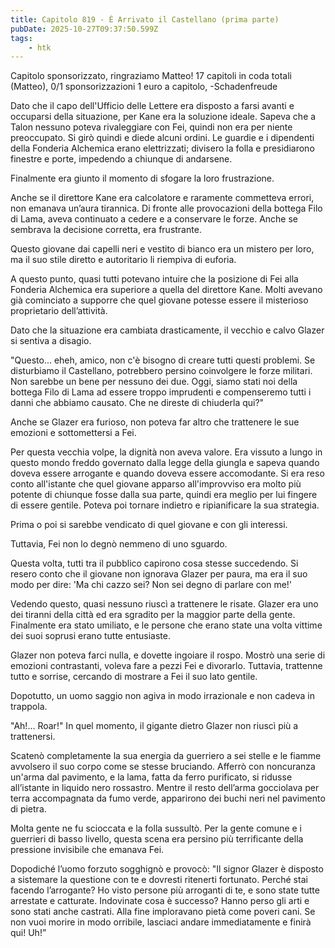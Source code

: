 ```yaml
---
title: Capitolo 819 - È Arrivato il Castellano (prima parte)
pubDate: 2025-10-27T09:37:50.599Z
tags:
    - htk
---
```



Capitolo sponsorizzato, ringraziamo Matteo!
17 capitoli in coda totali (Matteo),
0/1 sponsorizzazioni 1 euro a capitolo,
-Schadenfreude


Dato che il capo dell'Ufficio delle Lettere era disposto a farsi avanti e occuparsi della situazione, per Kane era la soluzione ideale. Sapeva che a Talon nessuno poteva rivaleggiare con Fei, quindi non era per niente preoccupato.
Si girò quindi e diede alcuni ordini. Le guardie e i dipendenti della Fonderia Alchemica erano elettrizzati; divisero la folla e presidiarono finestre e porte, impedendo a chiunque di andarsene.


Finalmente era giunto il momento di sfogare la loro frustrazione.


Anche se il direttore Kane era calcolatore e raramente commetteva errori, non emanava un’aura tirannica. Di fronte alle provocazioni della bottega Filo di Lama, aveva continuato a cedere e a conservare le forze. Anche se sembrava la decisione corretta, era frustrante.


Questo giovane dai capelli neri e vestito di bianco era un mistero per loro, ma il suo stile diretto e autoritario li riempiva di euforia.


A questo punto, quasi tutti potevano intuire che la posizione di Fei alla Fonderia Alchemica era superiore a quella del direttore Kane. Molti avevano già cominciato a supporre che quel giovane potesse essere il misterioso proprietario dell’attività.


Dato che la situazione era cambiata drasticamente, il vecchio e calvo Glazer si sentiva a disagio.


"Questo... eheh, amico, non c'è bisogno di creare tutti questi problemi. Se disturbiamo il Castellano, potrebbero persino coinvolgere le forze militari. Non sarebbe un bene per nessuno dei due. Oggi, siamo stati noi della bottega Filo di Lama ad essere troppo imprudenti e compenseremo tutti i danni che abbiamo causato. Che ne direste di chiuderla qui?"


Anche se Glazer era furioso, non poteva far altro che trattenere le sue emozioni e sottomettersi a Fei.


Per questa vecchia volpe, la dignità non aveva valore. Era vissuto a lungo in questo mondo freddo governato dalla legge della giungla e sapeva quando doveva essere arrogante e quando doveva essere accomodante. Si era reso conto all'istante che quel giovane apparso all'improvviso era molto più potente di chiunque fosse dalla sua parte, quindi era meglio per lui fingere di essere gentile. Poteva poi tornare indietro e ripianificare la sua strategia.


Prima o poi si sarebbe vendicato di quel giovane e con gli interessi.


Tuttavia, Fei non lo degnò nemmeno di uno sguardo.


Questa volta, tutti tra il pubblico capirono cosa stesse succedendo. Si resero conto che il giovane non ignorava Glazer per paura, ma era il suo modo per dire: 'Ma chi cazzo sei? Non sei degno di parlare con me!'


Vedendo questo, quasi nessuno riuscì a trattenere le risate. Glazer era uno dei tiranni della città ed era sgradito per la maggior parte della gente. Finalmente era stato umiliato, e le persone che erano state una volta vittime dei suoi soprusi erano tutte entusiaste.


Glazer non poteva farci nulla, e dovette ingoiare il rospo. Mostrò una serie di emozioni contrastanti, voleva fare a pezzi Fei e divorarlo. Tuttavia, trattenne tutto e sorrise, cercando di mostrare a Fei il suo lato gentile.


Dopotutto, un uomo saggio non agiva in modo irrazionale e non cadeva in trappola.


"Ah!... Roar!" In quel momento, il gigante dietro Glazer non riuscì più a trattenersi.


Scatenò completamente la sua energia da guerriero a sei stelle e le fiamme avvolsero il suo corpo come se stesse bruciando. Afferrò con noncuranza un'arma dal pavimento, e la lama, fatta da ferro purificato, si ridusse all’istante in liquido nero rossastro. Mentre il resto dell’arma gocciolava per terra accompagnata da fumo verde, apparirono dei buchi neri nel pavimento di pietra.


Molta gente ne fu scioccata e la folla sussultò. Per la gente comune e i guerrieri di basso livello, questa scena era persino più terrificante della pressione invisibile che emanava Fei.


Dopodiché l’uomo forzuto sogghignò e provocò: "Il signor Glazer è disposto a sistemare la questione con te e dovresti ritenerti fortunato. Perché stai facendo l’arrogante? Ho visto persone più arroganti di te, e sono state tutte arrestate e catturate.
Indovinate cosa è successo? Hanno perso gli arti e sono stati anche castrati. Alla fine imploravano pietà come poveri cani. Se non vuoi morire in modo orribile, lasciaci andare immediatamente e finirà qui! Uh!”







